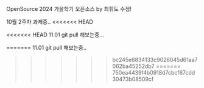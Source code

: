 OpenSource 
2024 가을학기 오픈소스 by 최휘도 수정!

10월 2주차 과제중..
<<<<<<< HEAD

<<<<<<< HEAD
11.01 git pull 해보는중...

=======
11.01 git pull 해보는중..
>>>>>>> bc245e6834133c9026045d61aa7062ba45252db7
=======
>>>>>>> 750ea4439f4b0918d7cbcf67cdd30473b08509cf
